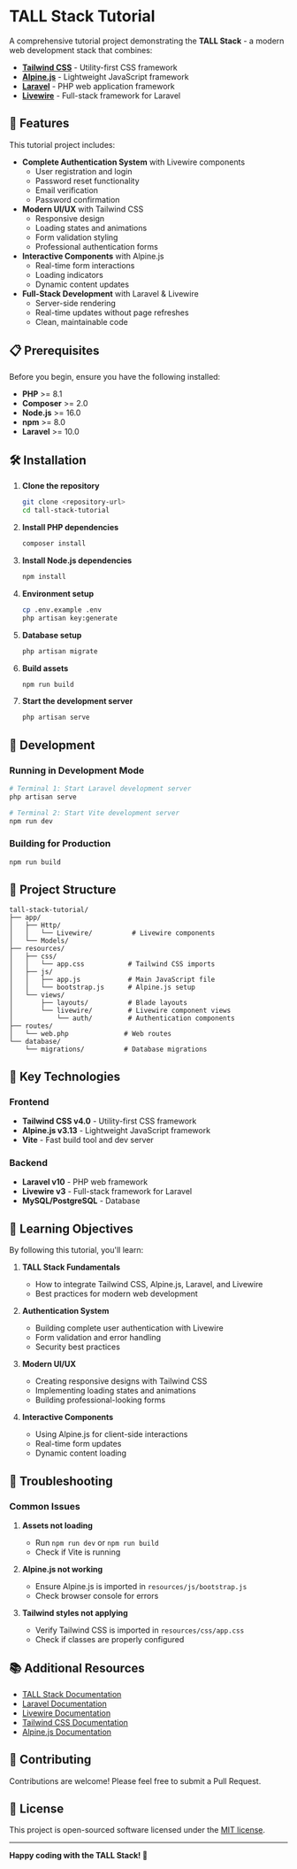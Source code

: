 # TALL Stack Tutorial

A comprehensive tutorial project demonstrating the **TALL Stack** - a modern web development stack that combines:

- **[Tailwind CSS](https://tailwindcss.com)** - Utility-first CSS framework
- **[Alpine.js](https://alpinejs.dev/)** - Lightweight JavaScript framework
- **[Laravel](https://laravel.com)** - PHP web application framework
- **[Livewire](https://livewire.laravel.com)** - Full-stack framework for Laravel

## 🚀 Features

This tutorial project includes:

- **Complete Authentication System** with Livewire components
  - User registration and login
  - Password reset functionality
  - Email verification
  - Password confirmation
- **Modern UI/UX** with Tailwind CSS
  - Responsive design
  - Loading states and animations
  - Form validation styling
  - Professional authentication forms
- **Interactive Components** with Alpine.js
  - Real-time form interactions
  - Loading indicators
  - Dynamic content updates
- **Full-Stack Development** with Laravel & Livewire
  - Server-side rendering
  - Real-time updates without page refreshes
  - Clean, maintainable code

## 📋 Prerequisites

Before you begin, ensure you have the following installed:

- **PHP** >= 8.1
- **Composer** >= 2.0
- **Node.js** >= 16.0
- **npm** >= 8.0
- **Laravel** >= 10.0

## 🛠️ Installation

1. **Clone the repository**
   ```bash
   git clone <repository-url>
   cd tall-stack-tutorial
   ```

2. **Install PHP dependencies**
   ```bash
   composer install
   ```

3. **Install Node.js dependencies**
   ```bash
   npm install
   ```

4. **Environment setup**
   ```bash
   cp .env.example .env
   php artisan key:generate
   ```

5. **Database setup**
   ```bash
   php artisan migrate
   ```

6. **Build assets**
   ```bash
   npm run build
   ```

7. **Start the development server**
   ```bash
   php artisan serve
   ```

## 🎨 Development

### Running in Development Mode

```bash
# Terminal 1: Start Laravel development server
php artisan serve

# Terminal 2: Start Vite development server
npm run dev
```

### Building for Production

```bash
npm run build
```

## 📁 Project Structure

```
tall-stack-tutorial/
├── app/
│   ├── Http/
│   │   └── Livewire/          # Livewire components
│   └── Models/
├── resources/
│   ├── css/
│   │   └── app.css           # Tailwind CSS imports
│   ├── js/
│   │   ├── app.js            # Main JavaScript file
│   │   └── bootstrap.js      # Alpine.js setup
│   └── views/
│       ├── layouts/          # Blade layouts
│       └── livewire/         # Livewire component views
│           └── auth/         # Authentication components
├── routes/
│   └── web.php              # Web routes
└── database/
    └── migrations/          # Database migrations
```

## 🔧 Key Technologies

### Frontend
- **Tailwind CSS v4.0** - Utility-first CSS framework
- **Alpine.js v3.13** - Lightweight JavaScript framework
- **Vite** - Fast build tool and dev server

### Backend
- **Laravel v10** - PHP web framework
- **Livewire v3** - Full-stack framework for Laravel
- **MySQL/PostgreSQL** - Database

## 🎯 Learning Objectives

By following this tutorial, you'll learn:

1. **TALL Stack Fundamentals**
   - How to integrate Tailwind CSS, Alpine.js, Laravel, and Livewire
   - Best practices for modern web development

2. **Authentication System**
   - Building complete user authentication with Livewire
   - Form validation and error handling
   - Security best practices

3. **Modern UI/UX**
   - Creating responsive designs with Tailwind CSS
   - Implementing loading states and animations
   - Building professional-looking forms

4. **Interactive Components**
   - Using Alpine.js for client-side interactions
   - Real-time form updates
   - Dynamic content loading

## 🐛 Troubleshooting

### Common Issues

1. **Assets not loading**
   - Run `npm run dev` or `npm run build`
   - Check if Vite is running

2. **Alpine.js not working**
   - Ensure Alpine.js is imported in `resources/js/bootstrap.js`
   - Check browser console for errors

3. **Tailwind styles not applying**
   - Verify Tailwind CSS is imported in `resources/css/app.css`
   - Check if classes are properly configured

## 📚 Additional Resources

- [TALL Stack Documentation](https://tallstack.dev)
- [Laravel Documentation](https://laravel.com/docs)
- [Livewire Documentation](https://livewire.laravel.com/docs)
- [Tailwind CSS Documentation](https://tailwindcss.com/docs)
- [Alpine.js Documentation](https://alpinejs.dev/docs)

## 🤝 Contributing

Contributions are welcome! Please feel free to submit a Pull Request.

## 📄 License

This project is open-sourced software licensed under the [MIT license](https://opensource.org/licenses/MIT).

---

**Happy coding with the TALL Stack! 🎉**
